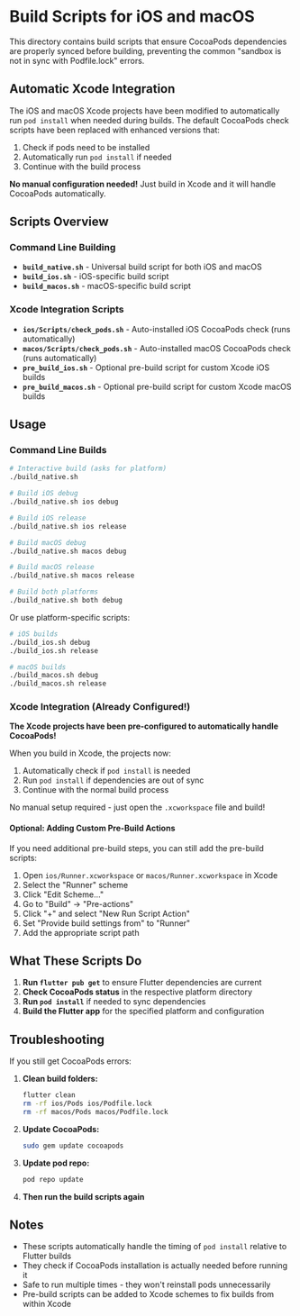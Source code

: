 # Build Scripts for iOS and macOS

This directory contains build scripts that ensure CocoaPods dependencies are properly synced before building, preventing the common "sandbox is not in sync with Podfile.lock" errors.

## Automatic Xcode Integration

The iOS and macOS Xcode projects have been modified to automatically run `pod install` when needed during builds. The default CocoaPods check scripts have been replaced with enhanced versions that:

1. Check if pods need to be installed
2. Automatically run `pod install` if needed
3. Continue with the build process

**No manual configuration needed!** Just build in Xcode and it will handle CocoaPods automatically.

## Scripts Overview

### Command Line Building

- **`build_native.sh`** - Universal build script for both iOS and macOS
- **`build_ios.sh`** - iOS-specific build script  
- **`build_macos.sh`** - macOS-specific build script

### Xcode Integration Scripts

- **`ios/Scripts/check_pods.sh`** - Auto-installed iOS CocoaPods check (runs automatically)
- **`macos/Scripts/check_pods.sh`** - Auto-installed macOS CocoaPods check (runs automatically)
- **`pre_build_ios.sh`** - Optional pre-build script for custom Xcode iOS builds
- **`pre_build_macos.sh`** - Optional pre-build script for custom Xcode macOS builds

## Usage

### Command Line Builds

```bash
# Interactive build (asks for platform)
./build_native.sh

# Build iOS debug
./build_native.sh ios debug

# Build iOS release  
./build_native.sh ios release

# Build macOS debug
./build_native.sh macos debug

# Build macOS release
./build_native.sh macos release

# Build both platforms
./build_native.sh both debug
```

Or use platform-specific scripts:

```bash
# iOS builds
./build_ios.sh debug
./build_ios.sh release

# macOS builds  
./build_macos.sh debug
./build_macos.sh release
```

### Xcode Integration (Already Configured!)

**The Xcode projects have been pre-configured to automatically handle CocoaPods!**

When you build in Xcode, the projects now:
1. Automatically check if `pod install` is needed
2. Run `pod install` if dependencies are out of sync
3. Continue with the normal build process

No manual setup required - just open the `.xcworkspace` file and build!

#### Optional: Adding Custom Pre-Build Actions

If you need additional pre-build steps, you can still add the pre-build scripts:

1. Open `ios/Runner.xcworkspace` or `macos/Runner.xcworkspace` in Xcode
2. Select the "Runner" scheme
3. Click "Edit Scheme..."
4. Go to "Build" → "Pre-actions"
5. Click "+" and select "New Run Script Action"
6. Set "Provide build settings from" to "Runner"
7. Add the appropriate script path

## What These Scripts Do

1. **Run `flutter pub get`** to ensure Flutter dependencies are current
2. **Check CocoaPods status** in the respective platform directory
3. **Run `pod install`** if needed to sync dependencies
4. **Build the Flutter app** for the specified platform and configuration

## Troubleshooting

If you still get CocoaPods errors:

1. **Clean build folders:**
   ```bash
   flutter clean
   rm -rf ios/Pods ios/Podfile.lock
   rm -rf macos/Pods macos/Podfile.lock
   ```

2. **Update CocoaPods:**
   ```bash
   sudo gem update cocoapods
   ```

3. **Update pod repo:**
   ```bash
   pod repo update
   ```

4. **Then run the build scripts again**

## Notes

- These scripts automatically handle the timing of `pod install` relative to Flutter builds
- They check if CocoaPods installation is actually needed before running it
- Safe to run multiple times - they won't reinstall pods unnecessarily
- Pre-build scripts can be added to Xcode schemes to fix builds from within Xcode
